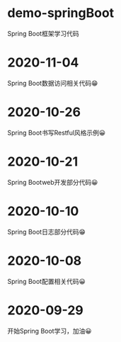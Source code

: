 # demo-springBoot
Spring Boot框架学习代码
# 2020-11-04
Spring Boot数据访问相关代码😁
# 2020-10-26
Spring Boot书写Restful风格示例😀
# 2020-10-21
Spring Bootweb开发部分代码😀
# 2020-10-10
Spring Boot日志部分代码😁
# 2020-10-08
Spring Boot配置相关代码😀
# 2020-09-29
开始Spring Boot学习，加油😀
